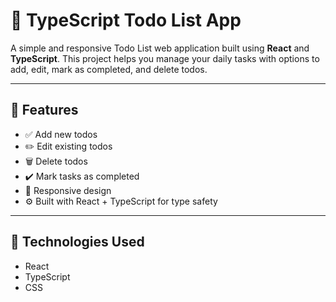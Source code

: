 # 📝 TypeScript Todo List App

A simple and responsive Todo List web application built using **React** and **TypeScript**. This project helps you manage your daily tasks with options to add, edit, mark as completed, and delete todos.

---

## 📌 Features

- ✅ Add new todos  
- ✏️ Edit existing todos  
- 🗑️ Delete todos  
- ✔️ Mark tasks as completed  
- 🔄 Responsive design  
- ⚙️ Built with React + TypeScript for type safety

---

## 🚀 Technologies Used

- React  
- TypeScript  
- CSS


